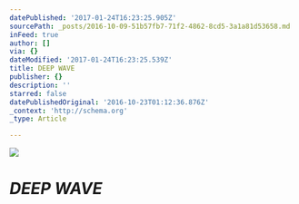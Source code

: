 ```yaml
---
datePublished: '2017-01-24T16:23:25.905Z'
sourcePath: _posts/2016-10-09-51b57fb7-71f2-4862-8cd5-3a1a81d53658.md
inFeed: true
author: []
via: {}
dateModified: '2017-01-24T16:23:25.539Z'
title: DEEP WAVE
publisher: {}
description: ''
starred: false
datePublishedOriginal: '2016-10-23T01:12:36.876Z'
_context: 'http://schema.org'
_type: Article

---
```

![](https://the-grid-user-content.s3-us-west-2.amazonaws.com/5b983d25-6bf9-4e65-a0e2-f3d23659f50e.jpg)

# _**DEEP WAVE**_